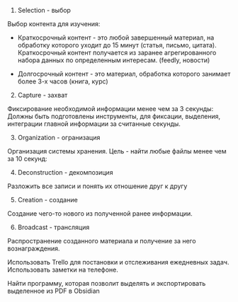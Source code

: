 1. Selection - выбор

Выбор контента для изучения:
- Краткосрочный контент - это любой завершенный материал, на обработку которого уходит до 15 минут (статья, письмо, цитата).
Краткосрочный контент получается из заранее агрегированного набора данных по определенным интересам. (feedly, новости)

- Долгосрочный контент - это материал, обработка которого занимает более 3-х часов (книга, курс)


2. Capture - захват

Фиксирование необходимой информации менее чем за 3 секунды:
Должны быть подготовлены инструменты, для фиксации, выделения, интеграции главной информации за считанные секунды.



3. Organization - огранизация

Организация системы хранения.
Цель - найти любые файлы менее чем за 10 секунд:

4. Deconstruction - декомпозиция

Разложить все записи и понять их отношение друг к другу

5. Creation - создание

Создание чего-то нового из полученной ранее информации.

6. Broadcast - трансляция

Распространение созданного материала и получение за него вознаграждения.



Использовать Trello для постановки и отслеживания ежедневных задач.
Использовать заметки на телефоне.

Найти программу, которая позволит выделять и экспортировать выделенное из PDF в Obsidian